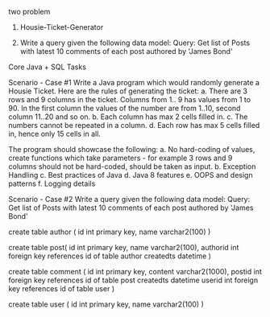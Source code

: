 two problem  

1. Housie-Ticket-Generator

2. Write a query given the following data model:
   Query: Get list of Posts with latest 10 comments of each post authored by 'James Bond'

Core Java + SQL Tasks

Scenario - Case #1
Write a Java program which would randomly generate a Housie Ticket. Here are the rules of generating the ticket:
a. There are 3 rows and 9 columns in the ticket. Columns from 1.. 9 has values from 1 to 90. In the first column the values of the number are from 1..10, second column 11..20 and so on.
b. Each column has max 2 cells filled in.
c. The numbers cannot be repeated in a column.
d. Each row has max 5 cells filled in, hence only 15 cells in all.

The program should showcase the following:
a. No hard-coding of values, create functions which take parameters - for example 3 rows and 9 columns should not be hard-coded, should be taken as input.
b. Exception Handling
c. Best practices of Java
d. Java 8 features
e. OOPS and design patterns
f. Logging details


Scenario - Case #2
Write a query given the following data model:
Query: Get list of Posts with latest 10 comments of each post authored by 'James Bond'

create table author (
id int primary key,
name varchar2(100)
)

create table post(
id int primary key,
name varchar2(100),
authorid int foreign key references id of table author
createdts datetime
)

create table comment (
id int primary key,
content varchar2(1000),
postid int foreign key references id of table post
createdts datetime
userid int foreign key references id of table user
)

create table user (
id int primary key,
name varchar2(100)
)
